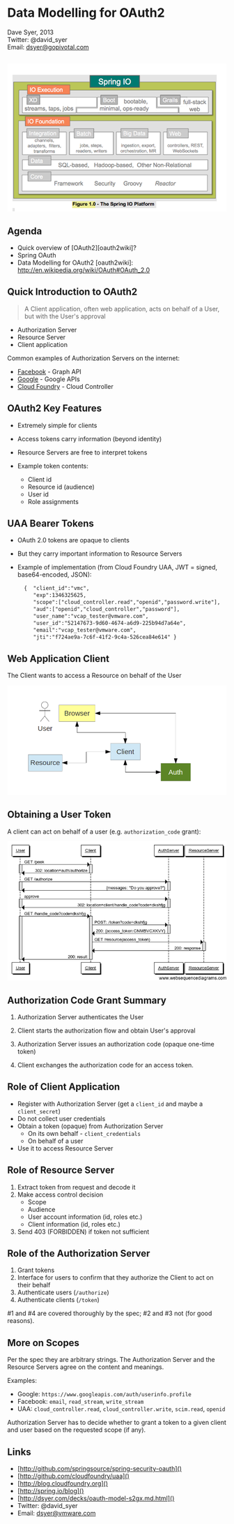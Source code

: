 # Data Modelling for OAuth2

Dave Syer, 2013  
Twitter: @david_syer  
Email: dsyer@gopivotal.com

## 

![Spring IO](images/springio.png)

## Agenda
* Quick overview of [OAuth2][oauth2wiki]?
* Spring OAuth
* Data Modelling for OAuth2
[oauth2wiki]: http://en.wikipedia.org/wiki/OAuth#OAuth_2.0

## Quick Introduction to OAuth2

> A Client application, often web application, acts on behalf of a
> User, but with the User's approval

* Authorization Server
* Resource Server
* Client application

Common examples of Authorization Servers on the internet:

* [Facebook][] - Graph API
* [Google][] - Google APIs
* [Cloud Foundry][cfuaa] - Cloud Controller

[Facebook]: http://developers.facebook.com
[Google]: http://code.google.com/apis/accounts/docs/OAuth2.html
[cfuaa]: http://uaa.run.pivotal.io

## OAuth2 Key Features

* Extremely simple for clients
* Access tokens carry information (beyond identity)
* Resource Servers are free to interpret tokens

* Example token contents:
    * Client id
    * Resource id (audience)
    * User id
    * Role assignments

## UAA Bearer Tokens

* OAuth 2.0 tokens are opaque to clients
* But they carry important information to Resource Servers
* Example of implementation (from Cloud Foundry UAA, JWT = signed,
  base64-encoded, JSON):

        {  "client_id":"vmc",
           "exp":1346325625,
           "scope":["cloud_controller.read","openid","password.write"],
           "aud":["openid","cloud_controller","password"],
           "user_name":"vcap_tester@vmware.com",
           "user_id":"52147673-9d60-4674-a6d9-225b94d7a64e",
           "email":"vcap_tester@vmware.com",
           "jti":"f724ae9a-7c6f-41f2-9c4a-526cea84e614" }

## Web Application Client

The Client wants to access a Resource on behalf of the User

![oauth-web-client](images/oauth-web-client.png)

## Obtaining a User Token

A client can act on behalf of a user (e.g. `authorization_code` grant):

![auth-code-flow](images/auth-code-flow.png)

## Authorization Code Grant Summary

1. Authorization Server authenticates the User

2. Client starts the authorization flow and obtain User's approval

3. Authorization Server issues an authorization code (opaque one-time
token)

4. Client exchanges the authorization code for an access token.

## Role of Client Application

* Register with Authorization Server (get a `client_id` and maybe a
  `client_secret`)
* Do not collect user credentials
* Obtain a token (opaque) from Authorization Server
    * On its own behalf - `client_credentials`
    * On behalf of a user
* Use it to access Resource Server

## Role of Resource Server

1. Extract token from request and decode it
2. Make access control decision
    * Scope
    * Audience
    * User account information (id, roles etc.)
    * Client information (id, roles etc.)
3. Send 403 (FORBIDDEN) if token not sufficient

## Role of the Authorization Server

1. Grant tokens
2. Interface for users to confirm that they authorize the Client to act
on their behalf
3. Authenticate users (`/authorize`)
4. Authenticate clients (`/token`)

\#1 and \#4 are covered thoroughly by the spec; \#2 and \#3 not (for
good reasons).

## More on Scopes

Per the spec they are arbitrary strings.  The Authorization Server and
the Resource Servers agree on the content and meanings.

Examples:

* Google: `https://www.googleapis.com/auth/userinfo.profile`
* Facebook: `email`, `read_stream`, `write_stream`
* UAA: `cloud_controller.read`, `cloud_controller.write`, `scim.read`,
  `openid`
  
Authorization Server has to decide whether to grant a token to a given
client and user based on the requested scope (if any).

## Links

* [http://github.com/springsource/spring-security-oauth]()
* [http://github.com/cloudfoundry/uaa]()
* [http://blog.cloudfoundry.org]()
* [http://spring.io/blog]()
* [http://dsyer.com/decks/oauth-model-s2gx.md.html]()
* Twitter: @david_syer  
* Email: dsyer@vmware.com
